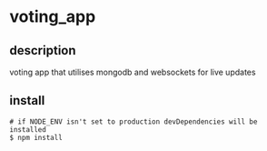 # voting_app

## description
voting app that utilises mongodb and websockets for live updates

## install
```shell
# if NODE_ENV isn't set to production devDependencies will be installed
$ npm install
```
